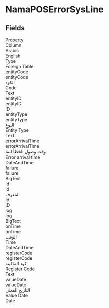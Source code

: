 # NamaPOSErrorSysLine

<ContentFilter/>

<div class='searchable'>

## Fields

<div class="nama-table">
<div class="row header-row">
<div class="cell">Property</div>
<div class="cell">Column</div>
<div class="cell">Arabic</div>
<div class="cell">English</div>
<div class="cell">Type</div>
<div class="cell">Foreign Table</div>
</div><div class="row searchable" id="entityCode">
<div class="cell" data-label="Property">entityCode</div>
<div class="cell" data-label="Column">entityCode</div>
<div class="cell" data-label="Arabic"> الكود</div>
<div class="cell" data-label="English"> Code</div>
<div class="cell" data-label="Type">Text</div>

</div>

<div class="row searchable" id="entityID">
<div class="cell" data-label="Property">entityID</div>
<div class="cell" data-label="Column">entityID</div>
<div class="cell" data-label="Arabic"></div>
<div class="cell" data-label="English"></div>
<div class="cell" data-label="Type">ID</div>

</div>

<div class="row searchable" id="entityType">
<div class="cell" data-label="Property">entityType</div>
<div class="cell" data-label="Column">entityType</div>
<div class="cell" data-label="Arabic">النوع</div>
<div class="cell" data-label="English">Entity Type</div>
<div class="cell" data-label="Type">Text</div>

</div>

<div class="row searchable" id="errorArrivalTime">
<div class="cell" data-label="Property">errorArrivalTime</div>
<div class="cell" data-label="Column">errorArrivalTime</div>
<div class="cell" data-label="Arabic">وقت وصول الخطأ لنما</div>
<div class="cell" data-label="English">Error arrival time</div>
<div class="cell" data-label="Type">DateAndTime</div>

</div>

<div class="row searchable" id="failure">
<div class="cell" data-label="Property">failure</div>
<div class="cell" data-label="Column">failure</div>
<div class="cell" data-label="Arabic"></div>
<div class="cell" data-label="English"></div>
<div class="cell" data-label="Type">BigText</div>

</div>

<div class="row searchable" id="id">
<div class="cell" data-label="Property">id</div>
<div class="cell" data-label="Column">id</div>
<div class="cell" data-label="Arabic">المعرف</div>
<div class="cell" data-label="English">Id</div>
<div class="cell" data-label="Type">ID</div>

</div>

<div class="row searchable" id="log">
<div class="cell" data-label="Property">log</div>
<div class="cell" data-label="Column">log</div>
<div class="cell" data-label="Arabic"></div>
<div class="cell" data-label="English"></div>
<div class="cell" data-label="Type">BigText</div>

</div>

<div class="row searchable" id="onTime">
<div class="cell" data-label="Property">onTime</div>
<div class="cell" data-label="Column">onTime</div>
<div class="cell" data-label="Arabic">الوقت</div>
<div class="cell" data-label="English">Time</div>
<div class="cell" data-label="Type">DateAndTime</div>

</div>

<div class="row searchable" id="registerCode">
<div class="cell" data-label="Property">registerCode</div>
<div class="cell" data-label="Column">registerCode</div>
<div class="cell" data-label="Arabic">كود الماكينة</div>
<div class="cell" data-label="English">Register Code</div>
<div class="cell" data-label="Type">Text</div>

</div>

<div class="row searchable" id="valueDate">
<div class="cell" data-label="Property">valueDate</div>
<div class="cell" data-label="Column">valueDate</div>
<div class="cell" data-label="Arabic">التاريخ الفعلي</div>
<div class="cell" data-label="English">Value Date</div>
<div class="cell" data-label="Type">Date</div>

</div>


</div>
</div>

